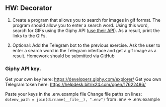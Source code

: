 ## HW: Decorator

1. Create a program that allows you to search for images in gif format. The program should allow you to enter a search word. Using this word, search for GIFs using the Giphy API ([use their API](https://giphy.com/)). As a result, print the links to the GIFs.

2. Optional: Add the Telegram bot to the previous exercise. Ask the user to enter a search word in the Telegram interface and get a gif image as a result.
Homework should be submitted via GitHub

### Giphy API key. 
Get your own key here: https://developers.giphy.com/explorer/
Get you own Telegram token here: https://helpdesk.bitrix24.com/open/17622486/

Paste your keys in the .env.example file 
Change file paths on lines: `dotenv_path = join(dirname(__file__), ".env")` from .env -> .env.example